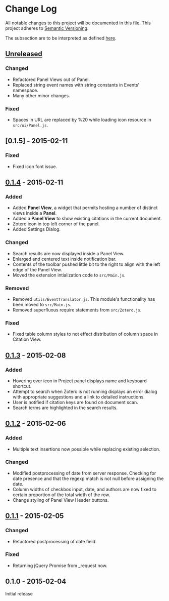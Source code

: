 # Change Log
All notable changes to this project will be documented in this file.
This project adheres to [Semantic Versioning](http://semver.org/).

The subsection are to be interpreted as defined [here](http://keepachangelog.com/).

## [Unreleased][unreleased]

### Changed
- Refactored Panel Views out of Panel.
- Replaced string event names with string constants in
  Events' namespace.
- Many other minor changes.

### Fixed
- Spaces in URL are replaced by %20 while loading icon
  resource in `src/ui/Panel.js`.

## [0.1.5] - 2015-02-11

### Fixed
- Fixed icon font issue.

## [0.1.4] - 2015-02-11

### Added
- Added **Panel View**, a widget that permits hosting a
  number of distinct views inside a **Panel**.
- Added a **Panel View** to show existing citations in
  the current document.
- Zotero icon in top left corner of the panel.
- Added Settings Dialog.

### Changed
- Search results are now displayed inside a Panel View.
- Enlarged and centered text inside notification bar.
- Contents of the toolbar pushed little bit to the right
  to align with the left edge of the Panel View.
- Moved the extension intialization code to `src/Main.js`.

### Removed
- Removed `utils/EventTranslator.js`. This module's
  functionality has been moved to `src/Main.js`.
- Removed superfluous require statements from `src/Zotero.js`.

### Fixed
- Fixed table column styles to not effect distribution
  of column space in Citation View.

## [0.1.3] - 2015-02-08

### Added
- Hovering over icon in Project panel displays name and
  keyboard shortcut.
- Attempt to search when Zotero is not running displays
  an error dialog with appropriate suggestions and a
  link to detailed instructions.
- User is notified if citation keys are found on document
  scan.
- Search terms are highlighted in the search results.

## [0.1.2] - 2015-02-06

### Added
- Multiple text insertions now possible while replacing
  existing selection.

### Changed
- Modified postprocessing of date from server response.
  Checking for date presence and that the regexp match
  is not null before assigning the date.
- Column widths of checkbox input, date, and authors are
  now fixed to certain proportion of the total width of
  the row.
- Change styling of Panel View Header buttons.

## [0.1.1] - 2015-02-05

### Changed
- Refactored postprocessing of date field.

### Fixed
- Returning jQuery Promise from _request now.


## 0.1.0 - 2015-02-04
Initial release

[unreleased]: https://github.com/baig/brackets-zotero/compare/0.1.4...HEAD
[0.1.4]: https://github.com/baig/brackets-zotero/compare/0.1.3...0.1.4
[0.1.3]: https://github.com/baig/brackets-zotero/compare/0.1.2...0.1.3
[0.1.2]: https://github.com/baig/brackets-zotero/compare/0.1.1...0.1.2
[0.1.1]: https://github.com/baig/brackets-zotero/compare/0.1.0...0.1.1